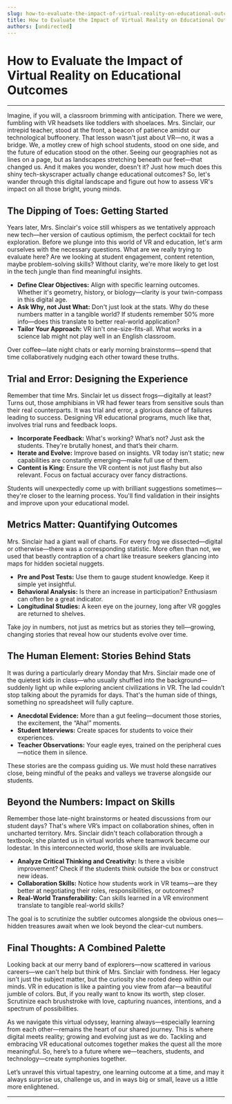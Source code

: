 ```yaml
---
slug: how-to-evaluate-the-impact-of-virtual-reality-on-educational-outcomes
title: How to Evaluate the Impact of Virtual Reality on Educational Outcomes
authors: [undirected]
---
```



# How to Evaluate the Impact of Virtual Reality on Educational Outcomes

---

Imagine, if you will, a classroom brimming with anticipation. There we were, fumbling with VR headsets like toddlers with shoelaces. Mrs. Sinclair, our intrepid teacher, stood at the front, a beacon of patience amidst our technological buffoonery. That lesson wasn't just about VR—no, it was a bridge. We, a motley crew of high school students, stood on one side, and the future of education stood on the other. Seeing our geographies not as lines on a page, but as landscapes stretching beneath our feet—that changed us. And it makes you wonder, doesn't it? Just how much does this shiny tech-skyscraper actually change educational outcomes? So, let's wander through this digital landscape and figure out how to assess VR's impact on all those bright, young minds.

## The Dipping of Toes: Getting Started

Years later, Mrs. Sinclair's voice still whispers as we tentatively approach new tech—her version of cautious optimism, the perfect cocktail for tech exploration. Before we plunge into this world of VR and education, let's arm ourselves with the necessary questions. What are we really trying to evaluate here? Are we looking at student engagement, content retention, maybe problem-solving skills? Without clarity, we're more likely to get lost in the tech jungle than find meaningful insights. 

- **Define Clear Objectives:** Align with specific learning outcomes. Whether it's geometry, history, or biology—clarity is your twin-compass in this digital age.
- **Ask Why, not Just What:** Don't just look at the stats. Why do these numbers matter in a tangible world? If students remember 50% more info—does this translate to better real-world application?
- **Tailor Your Approach:** VR isn't one-size-fits-all. What works in a science lab might not play well in an English classroom.

Over coffee—late night chats or early morning brainstorms—spend that time collaboratively nudging each other toward these truths. 

## Trial and Error: Designing the Experience

Remember that time Mrs. Sinclair let us dissect frogs—digitally at least? Turns out, those amphibians in VR had fewer tears from sensitive souls than their real counterparts. It was trial and error, a glorious dance of failures leading to success. Designing VR educational programs, much like that, involves trial runs and feedback loops. 

- **Incorporate Feedback:** What's working? What’s not? Just ask the students. They're brutally honest, and that’s their charm.
- **Iterate and Evolve:** Improve based on insights. VR today isn’t static; new capabilities are constantly emerging—make full use of them.
- **Content is King:** Ensure the VR content is not just flashy but also relevant. Focus on factual accuracy over fancy distractions.

Students will unexpectedly come up with brilliant suggestions sometimes—they're closer to the learning process. You'll find validation in their insights and improve upon your educational model.

## Metrics Matter: Quantifying Outcomes

Mrs. Sinclair had a giant wall of charts. For every frog we dissected—digital or otherwise—there was a corresponding statistic. More often than not, we used that beastly contraption of a chart like treasure seekers glancing into maps for hidden societal nuggets. 

- **Pre and Post Tests:** Use them to gauge student knowledge. Keep it simple yet insightful.
- **Behavioral Analysis:** Is there an increase in participation? Enthusiasm can often be a great indicator.
- **Longitudinal Studies:** A keen eye on the journey, long after VR goggles are returned to shelves.

Take joy in numbers, not just as metrics but as stories they tell—growing, changing stories that reveal how our students evolve over time.

## The Human Element: Stories Behind Stats

It was during a particularly dreary Monday that Mrs. Sinclair made one of the quietest kids in class—who usually shuffled into the background—suddenly light up while exploring ancient civilizations in VR. The lad couldn’t stop talking about the pyramids for days. That's the human side of things, something no spreadsheet will fully capture.

- **Anecdotal Evidence:** More than a gut feeling—document those stories, the excitement, the “Aha!” moments.
- **Student Interviews:** Create spaces for students to voice their experiences.
- **Teacher Observations:** Your eagle eyes, trained on the peripheral cues—notice them in silence.

These stories are the compass guiding us. We must hold these narratives close, being mindful of the peaks and valleys we traverse alongside our students.

## Beyond the Numbers: Impact on Skills

Remember those late-night brainstorms or heated discussions from our student days? That's where VR’s impact on collaboration shines, often in uncharted territory. Mrs. Sinclair didn't teach collaboration through a textbook; she planted us in virtual worlds where teamwork became our lodestar. In this interconnected world, those skills are invaluable. 

- **Analyze Critical Thinking and Creativity:** Is there a visible improvement? Check if the students think outside the box or construct new ideas.
- **Collaboration Skills:** Notice how students work in VR teams—are they better at negotiating their roles, responsibilities, or outcomes?
- **Real-World Transferability:** Can skills learned in a VR environment translate to tangible real-world skills?

The goal is to scrutinize the subtler outcomes alongside the obvious ones—hidden treasures await when we look beyond the clear-cut numbers.

## Final Thoughts: A Combined Palette

Looking back at our merry band of explorers—now scattered in various careers—we can't help but think of Mrs. Sinclair with fondness. Her legacy isn't just the subject matter, but the curiosity she rooted deep within our minds. VR in education is like a painting you view from afar—a beautiful jumble of colors. But, if you really want to know its worth, step closer. Scrutinize each brushstroke with love, capturing nuances, intentions, and a spectrum of possibilities. 

As we navigate this virtual odyssey, learning always—especially learning from each other—remains the heart of our shared journey. This is where digital meets reality; growing and evolving just as we do. Tackling and embracing VR educational outcomes together makes the quest all the more meaningful. So, here’s to a future where we—teachers, students, and technology—create symphonies together.

Let’s unravel this virtual tapestry, one learning outcome at a time, and may it always surprise us, challenge us, and in ways big or small, leave us a little more enlightened. 

---